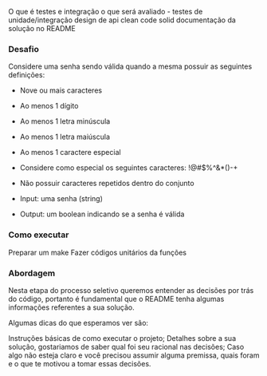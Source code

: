 O que é testes e integração
o que será avaliado - testes de unidade/integração
design de api
clean code
solid
documentação da solução no README

### Desafio

Considere uma senha sendo válida quando a mesma possuir as seguintes definições:

- Nove ou mais caracteres
- Ao menos 1 dígito
- Ao menos 1 letra minúscula
- Ao menos 1 letra maiúscula
- Ao menos 1 caractere especial
 - Considere como especial os seguintes caracteres: !@#$%^&*()-+
- Não possuir caracteres repetidos dentro do conjunto

- Input: uma senha (string)
- Output: um boolean indicando se a senha é válida

### Como executar

Preparar um make
Fazer códigos unitários da funções

### Abordagem

Nesta etapa do processo seletivo queremos entender as decisões por trás do código, portanto é fundamental que o README tenha algumas informações referentes a sua solução.

Algumas dicas do que esperamos ver são:

Instruções básicas de como executar o projeto;
Detalhes sobre a sua solução, gostariamos de saber qual foi seu racional nas decisões;
Caso algo não esteja claro e você precisou assumir alguma premissa, quais foram e o que te motivou a tomar essas decisões.
